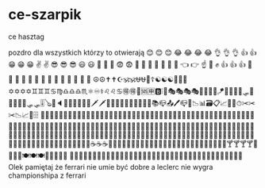 # ce-szarpik
ce hasztag

pozdro dla wszystkich którzy to otwierają 😊
😊
😊
😂
😂
😂
😂
👌
👌
👌
👍
👍
😁
😁
😁
✌
✌
😎
😎
😎
😃
😃
🤑
🤑
🤑
😨
😨
🤯
🤯
🤯
😬
😬
😬
🤏
👈
👉
☝
👊
✊
👍
👍
👍
🤚
🤚
👏
👏
👏
🍕
🍕
🍕
🍕
🍕
🍔
🍔
🍔
🍟
☮☮✝✝☪🕉🕉⛎⛎🛐☦☯☯☯🕎🕎🔯✡✡✡✡♊♊♊♋♍♎♎♎♏⚛♾⚕♌♌♋🉐🉐🚫🆘🈸🅱❕🥽🎭🎭🎭🎭🛶🏓🛶🏓🪁🎱🏉🏓🥅🛷🏸🏉🎽🛶🎿🛷🛷🎚🪕🎻🔈🎶🧫💊🦯💊🧲🗡🗡🏹📞🚬🚬📜📄📄📔🏮🏮📚📪📤🖊📪📁📉📊🗃📋📈📏📐⏱✂✂✂📉📈📏🗄
🍕🍕🍕🍔🍔🍔🍔🍔🍔🍟🌭🌭🍿🍿🧂🧂🧂🥓🥓🥚🥚🥚🥯🥯🥯🥯🥨🥨🥨🥐🍞🧈🥞🥞🧇🧇🧇🧇🍳🍳🍳🥖🥖🥖🥖🧀🥗🥙🥙🥪🌮🌯🌯🥫🥫🥫🍱🍱🍱🥡🥡🥡🥠🥠🥠🥟🥟🥟🍠🍠🥩🥩🥩🍗🍗🍗🍗🍗🍖🍖🍖🍖🍖🍘🍘🍘🍘🍘🍙🍙🍛🍛🍜🍜🍜🦪🍣🍣🍣🍣🍣🍣🍣🍤🍤🍤🍤🥣🥣🍝🍲🥘🧆🍢🍢🍢🥮🥮🍥🍥🍥🍥🥧🥧🥧🍦🍦🍧🍩🍩🍪🍪🍪🎂🎂🎂🎂🎂🍰🍰🍰🍰🍰🍼🍼🍼🍯🍯🍮🍮🍡🍡🍭🍭🍬🍫🍫🍫🍫🧁🧁🧁🧁🧁🧁🥛🥛🥛🥛🧃🧃🧃🧃☕☕☕🍵🍵🧉🧉🍶🍶🍾🍾🍾🍷🍷🍷🥤🥤🧊🧊🧊🥃🥂🍻🍻🍺🍺🍹🍹🍹🍸🍸🍸🍸🥢🥢🥢🥢🍽🍽🍽🍴🍴🍴🥄🥄
🗻🗻🗻🗻🗻🗻🗻🗻🗻🗻🗻🗻🗻🗻🗻🗻🗻🗻🗻🗻🗻🗻🗻🗻🗻🗻🗻🗻🗻🗻🗻🗻🗻🗻🗻🗻🗻🗻
Olek pamiętaj że ferrari nie umie być dobre a leclerc nie wygra championshipa z ferrari
